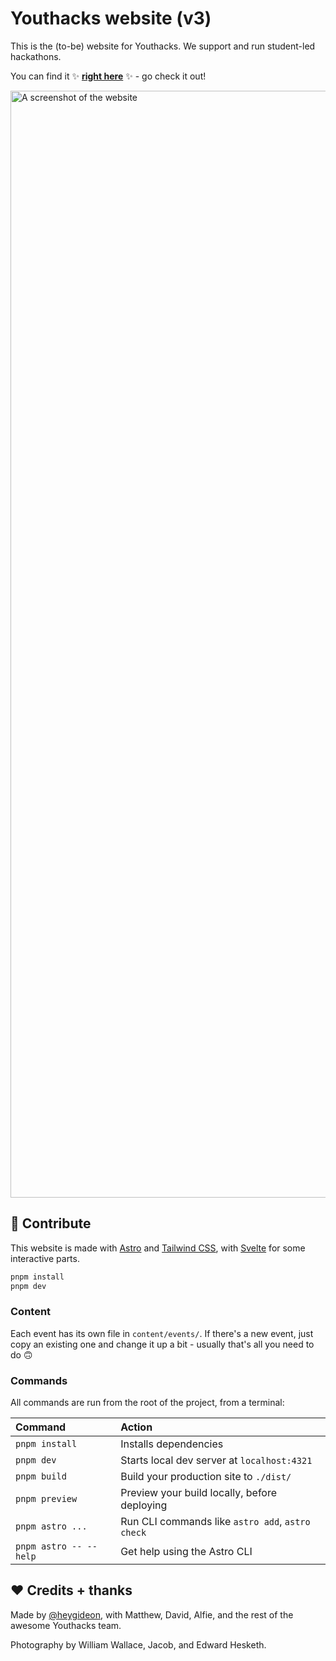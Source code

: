 # Youthacks website (v3)

This is the (to-be) website for Youthacks. We support and run student-led hackathons.

You can find it ✨ [**right here**](https://site-v3-lyart.vercel.app/) ✨ - go check it out!

<img width="2492" height="1771" alt="A screenshot of the website" src="https://github.com/user-attachments/assets/e6b43c69-0a31-4c8b-bf5a-f89ed8bfb153" />

## 🚀 Contribute

This website is made with [Astro](https://astro.build) and [Tailwind CSS](https://tailwindcss.com), with [Svelte](https://svelte.dev) for some interactive parts.

```sh
pnpm install
pnpm dev
```

### Content

Each event has its own file in `content/events/`. If there's a new event, just copy an existing one and change it up a bit - usually that's all you need to do 🙃

### Commands

All commands are run from the root of the project, from a terminal:

| Command                | Action                                           |
| :--------------------- | :----------------------------------------------- |
| `pnpm install`         | Installs dependencies                            |
| `pnpm dev`             | Starts local dev server at `localhost:4321`      |
| `pnpm build`           | Build your production site to `./dist/`          |
| `pnpm preview`         | Preview your build locally, before deploying     |
| `pnpm astro ...`       | Run CLI commands like `astro add`, `astro check` |
| `pnpm astro -- --help` | Get help using the Astro CLI                     |

## ♥️ Credits + thanks

Made by [@heygideon](https://github.com/heygideon), with Matthew, David, Alfie, and the rest of the awesome Youthacks team.

Photography by William Wallace, Jacob, and Edward Hesketh.
